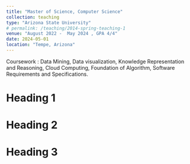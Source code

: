 ```yaml
---
title: "Master of Science, Computer Science"
collection: teaching
type: "Arizona State University"
# permalink: /teaching/2014-spring-teaching-1
venue: "August 2022 -  May 2024 , GPA 4/4"
date: 2024-05-01
location: "Tempe, Arizona"
---
```


Coursework : Data Mining, Data visualization, Knowledge Representation and Reasoning, Cloud Computing, Foundation of Algorithm, Software Requirements and Specifications.

# Heading 1

# Heading 2

# Heading 3
